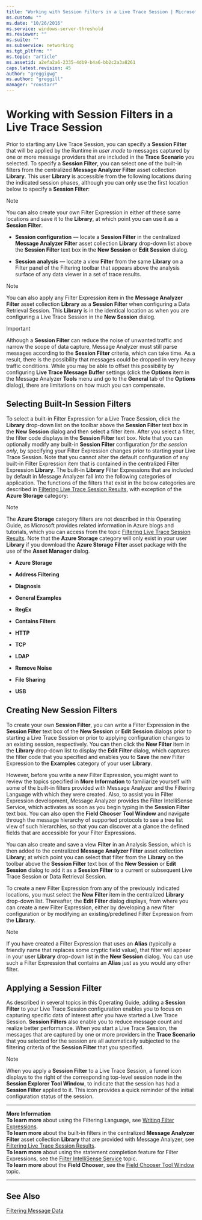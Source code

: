 ```yaml
---
title: "Working with Session Filters in a Live Trace Session | Microsoft Docs"
ms.custom: ""
ms.date: "10/26/2016"
ms.service: windows-server-threshold
ms.reviewer: ""
ms.suite: ""
ms.subservice: networking
ms.tgt_pltfrm: ""
ms.topic: "article"
ms.assetid: a2efa2a6-2335-4db9-b4a6-bb2c2a3a8261
caps.latest.revision: 45
author: "greggigwg"
ms.author: "greggill"
manager: "ronstarr"
---
```


# Working with Session Filters in a Live Trace Session

Prior to starting any Live Trace Session, you can specify a **Session Filter** that will be applied by the Runtime in *user mode* to messages captured by one or more message providers that are included in the **Trace Scenario** you selected. To specify a **Session Filter**, you can select one of the built-in filters from the centralized **Message Analyzer Filter** asset collection **Library**. This user **Library** is accessible from the following locations during the indicated session phases, although you can  only use the first location below to specify a **Session Filter**:  
  
> [!NOTE]
>  You can also create your own Filter Expression in either of these same locations and save it to the **Library**, at which point you can use it as a **Session Filter**.  
  
-   **Session configuration** — locate a **Session Filter** in the centralized **Message Analyzer Filter** asset collection **Library** drop-down list above the **Session Filter** text box in the **New Session** or **Edit Session** dialog.  
  
-   **Session analysis** — locate a  view **Filter** from the same **Library** on a Filter panel of the Filtering toolbar that appears above the analysis surface of any data viewer in a set of trace results.  
  
> [!NOTE]
>  You can also apply any Filter Expression item in the **Message Analyzer Filter** asset collection **Library** as a **Session Filter** when configuring a Data Retrieval Session. This **Library** is in the identical location as when you are configuring a Live Trace Session in the **New Session** dialog.  
  
> [!IMPORTANT]
>  Although a **Session Filter** can reduce the noise of unwanted traffic and narrow the scope of data capture, Message Analyzer must still parse messages according to the **Session Filter** criteria, which can take time. As a result, there is the possibility that messages could be dropped in very heavy traffic conditions. While you may be able to offset this possibility by configuring **Live Trace Message Buffer** settings (click the **Options** item in the Message Analyzer **Tools** menu and go to the **General** tab of the **Options** dialog), there are limitations on how much you can compensate.  
  
<a name="BKMK_SelectingSessionFilters"></a>   
## Selecting Built-In Session Filters  
 To select a built-in Filter Expression for a Live Trace Session, click the **Library** drop-down list on the toolbar above the **Session Filter** text box in the **New Session** dialog and then select a filter item. After you select a filter, the filter code displays in the **Session Filter** text box. Note that you can optionally modify any built-in **Session Filter** configuration *for the session only*, by specifying your Filter Expression changes prior to starting your Live Trace Session. Note that you cannot alter the default configuration of any built-in Filter Expression item that is contained in the centralized Filter Expression **Library**. The built-in **Library** Filter Expressions that are included by default in Message Analyzer fall into the following categories of application. The functions of the filters that exist in the below categories are described in [Filtering Live Trace Session Results](filtering-live-trace-session-results.md), with exception of the **Azure Storage** category:  
  
> [!NOTE]
>  The **Azure Storage** category filters are not described in this Operating Guide, as Microsoft provides related information in Azure blogs and tutorials, which you can access from the topic [Filtering Live Trace Session Results](filtering-live-trace-session-results.md). Note that the **Azure Storage** category will only exist in your user **Library** if you download the **Azure Storage Filter** asset package with the use of  the **Asset Manager** dialog.  
  
-   **Azure Storage**  
  
-   **Address Filtering**  
  
-   **Diagnosis**  
  
-   **General Examples**  
  
-   **RegEx**  
  
-   **Contains Filters**  
  
-   **HTTP**  
  
-   **TCP**  
  
-   **LDAP**  
  
-   **Remove Noise**  
  
-   **File Sharing**  
  
-   **USB**  
  
## Creating New Session Filters  

 To create your own **Session Filter**, you can write a Filter Expression in the **Session Filter** text box of the **New Session** or **Edit Session** dialogs prior to starting a Live Trace Session or prior to applying configuration changes to an existing session, respectively. You can then click the **New Filter** item in the **Library** drop-down list to display the **Edit Filter** dialog, which captures the filter code that you specified and enables you to **Save** the new Filter Expression to the **Examples** category of your user **Library**.  
  
 However, before you write a new Filter Expression, you might want to review the topics specified in **More Information** to familiarize yourself with some of the built-in filters provided with Message Analyzer and the Filtering Language with which they were created. Also, to assist you in Filter Expression development, Message Analyzer provides the Filter IntelliSense Service, which activates as soon as you begin typing in the **Session Filter** text box. You can also open the **Field Chooser** **Tool Window** and navigate through the message hierarchy of supported protocols to see a tree list view of such hierarchies, so that you can discover at a glance the defined fields that are accessible for your Filter Expressions.  
  
 You can also create and save a view **Filter** in an Analysis Session, which is then added to the centralized **Message Analyzer Filter** asset collection  **Library**; at which point you can select that filter from the **Library** on the toolbar above the **Session Filter** text box of the **New Session** or **Edit Session** dialog to add it as a **Session Filter** to a current or subsequent Live Trace Session or Data Retrieval Session.  
  
 To create a new Filter Expression from any of the previously indicated locations, you must select the **New Filter** item in the centralized **Library** drop-down list. Thereafter, the **Edit Filter** dialog displays, from where you can create a new Filter Expression, either by developing a new filter configuration or by modifying an existing/predefined Filter Expression from the **Library**.  
  
> [!NOTE]
>  If you have created a Filter Expression that uses an **Alias** (typically a friendly name that replaces some cryptic field value), that filter will appear in your user **Library** drop-down list in the  **New Session** dialog. You can use such a Filter Expression that contains an **Alias** just as you would any other filter.  
  
## Applying a Session Filter  

 As described in several topics in this Operating Guide, adding a **Session Filter** to your Live Trace Session configuration enables you to focus on capturing specific data of interest after you have started a Live Trace Session. **Session Filters** also enable you to reduce message count and realize better performance. When you start a Live Trace Session, the messages that are captured by one or more providers in the **Trace Scenario** that you selected for the session are all automatically subjected to the filtering criteria of the **Session Filter** that you specified.  
  
> [!NOTE]
>  When you apply a **Session Filter** to a Live Trace Session, a funnel icon displays to the right of the corresponding top-level session node in the **Session Explorer** **Tool Window**, to indicate that the session has had a **Session Filter** applied to it. This icon provides a quick reminder of the initial configuration status of the session.  
  
---  
  
 **More Information**   
 **To learn more** about using the Filtering Language, see [Writing Filter Expressions](writing-filter-expressions.md).   
**To learn more** about the built-in filters in the centralized **Message Analyzer Filter** asset collection **Library** that are provided with Message Analyzer, see [Filtering Live Trace Session Results](filtering-live-trace-session-results.md).   
**To learn more** about using the statement completion feature for Filter Expressions, see the [Filter IntelliSense Service](filter-intellisense-service.md) topic.  
**To learn more** about the **Field Chooser**, see the [Field Chooser Tool Window](field-chooser-tool-window.md) topic.  

---  
  
## See Also  

[Filtering Message Data](filtering-message-data.md)